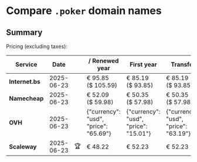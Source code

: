 # Compare `.poker` domain names

## Summary

Pricing (excluding taxes):

| Service | Date |  | / Renewed year | First year | Transfer | Restoration |
|--|--|--|--|--|--|--|
| **Internet.bs** | 2025-06-23 |  | € 95.85<br>($ 105.59) | € 85.19<br>($ 93.85) | € 85.19<br>($ 93.85) | € 253.05<br>($ 278.79) |
| **Namecheap** | 2025-06-23 |  | € 52.09<br>($ 59.98) | € 50.35<br>($ 57.98) | € 50.35<br>($ 57.98) |  |
| **OVH** | 2025-06-23 |  | {"currency": "usd", "price": "65.69"} | {"currency": "usd", "price": "15.01"} | {"currency": "usd", "price": "63.19"} |  |
| **Scaleway** | 2025-06-23 | 🏆 | € 48.22 | € 52.23 | € 52.23 | € 58.26 |
